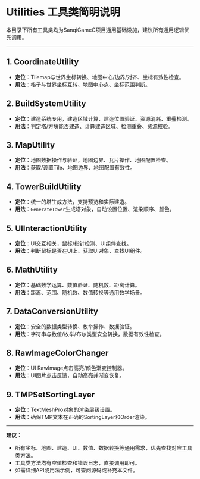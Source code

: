 # Utilities 工具类简明说明

本目录下所有工具类均为SanqiGameC项目通用基础设施，建议所有通用逻辑优先调用。

---

## 1. CoordinateUtility
- **定位**：Tilemap与世界坐标转换、地图中心/边界/对齐、坐标有效性检查。
- **用法**：格子与世界坐标互转、地图中心点、坐标范围判断。

## 2. BuildSystemUtility
- **定位**：建造系统专用，建造区域计算、建造位置验证、资源消耗、重叠检测。
- **用法**：判定塔/方块能否建造、计算建造区域、检测重叠、资源校验。

## 3. MapUtility
- **定位**：地图数据操作与验证，地图边界、瓦片操作、地图配置检查。
- **用法**：获取/设置Tile、地图边界、地图配置有效性。

## 4. TowerBuildUtility
- **定位**：统一的塔生成方法，支持预览和实际建造。
- **用法**：`GenerateTower`生成塔对象，自动设置位置、渲染顺序、颜色。

## 5. UIInteractionUtility
- **定位**：UI交互相关，鼠标/指针检测、UI组件查找。
- **用法**：判断鼠标是否在UI上、获取UI对象、查找UI组件。

## 6. MathUtility
- **定位**：基础数学运算、数值验证、随机数、距离计算。
- **用法**：距离、范围、随机数、数值转换等通用数学场景。

## 7. DataConversionUtility
- **定位**：安全的数据类型转换、枚举操作、数据验证。
- **用法**：字符串与数值/枚举/布尔类型安全转换，数据有效性检查。

## 8. RawImageColorChanger
- **定位**：UI RawImage点击高亮/颜色渐变控制器。
- **用法**：UI图片点击反馈，自动高亮并渐变恢复。

## 9. TMPSetSortingLayer
- **定位**：TextMeshPro对象的渲染层级设置。
- **用法**：确保TMP文本在正确的SortingLayer和Order渲染。

---

**建议：**
- 所有坐标、地图、建造、UI、数值、数据转换等通用需求，优先查找对应工具类方法。
- 工具类方法均有空值检查和错误日志，直接调用即可。
- 如需详细API或用法示例，可查阅源码或补充本文件。 